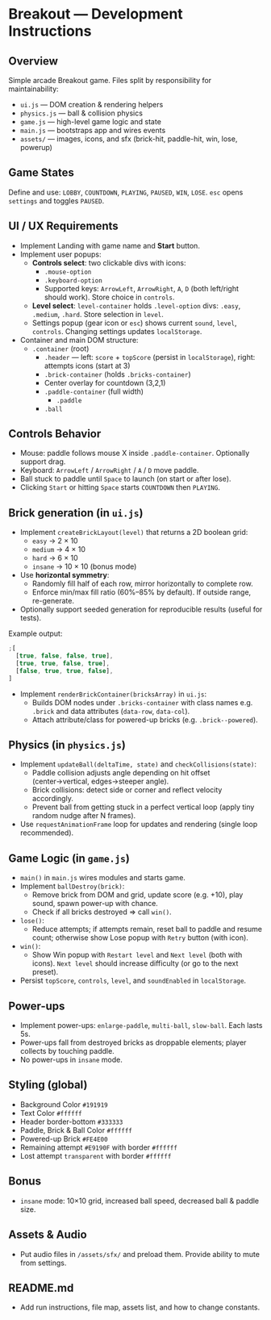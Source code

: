 # Breakout — Development Instructions

## Overview

Simple arcade Breakout game. Files split by responsibility for maintainability:

- `ui.js` — DOM creation & rendering helpers
- `physics.js` — ball & collision physics
- `game.js` — high-level game logic and state
- `main.js` — bootstraps app and wires events
- `assets/` — images, icons, and sfx (brick-hit, paddle-hit, win, lose, powerup)

## Game States

Define and use: `LOBBY`, `COUNTDOWN`, `PLAYING`, `PAUSED`, `WIN`, `LOSE`. `esc` opens `settings` and toggles `PAUSED`.

## UI / UX Requirements

- Implement Landing with game name and **Start** button.
- Implement user popups:
  - **Controls select**: two clickable divs with icons:
    - `.mouse-option`
    - `.keyboard-option`
    - Supported keys: `ArrowLeft`, `ArrowRight`, `A`, `D` (both left/right should work). Store choice in `controls`.
  - **Level select**: `level-container` holds `.level-option` divs: `.easy`, `.medium`, `.hard`. Store selection in `level`.
  - Settings popup (gear icon or `esc`) shows current `sound`, `level`, `controls`. Changing settings updates `localStorage`.
- Container and main DOM structure:
  - `.container` (root)
    - `.header` — left: `score` + `topScore` (persist in `localStorage`), right: attempts icons (start at 3)
    - `.brick-container` (holds `.bricks-container`)
    - Center overlay for countdown (3,2,1)
    - `.paddle-container` (full width)
      - `.paddle`
    - `.ball`

## Controls Behavior

- Mouse: paddle follows mouse X inside `.paddle-container`. Optionally support drag.
- Keyboard: `ArrowLeft` / `ArrowRight` / `A` / `D` move paddle.
- Ball stuck to paddle until `Space` to launch (on start or after lose).
- Clicking `Start` or hitting `Space` starts `COUNTDOWN` then `PLAYING`.

## Brick generation (in `ui.js`)

- Implement `createBrickLayout(level)` that returns a 2D boolean grid:
  - `easy` → 2 × 10
  - `medium` → 4 × 10
  - `hard` → 6 × 10
  - `insane` → 10 × 10 (bonus mode)
- Use **horizontal symmetry**:
  - Randomly fill half of each row, mirror horizontally to complete row.
  - Enforce min/max fill ratio (60%–85% by default). If outside range, re-generate.
- Optionally support seeded generation for reproducible results (useful for tests).

Example output:

```jsx
;[
  [true, false, false, true],
  [true, true, false, true],
  [false, true, true, false],
]
```

- Implement `renderBrickContainer(bricksArray)` in `ui.js`:
  - Builds DOM nodes under `.bricks-container` with class names e.g. `.brick` and data attributes (`data-row`, `data-col`).
  - Attach attribute/class for powered-up bricks (e.g. `.brick--powered`).

## Physics (in `physics.js`)

- Implement `updateBall(deltaTime, state)` and `checkCollisions(state)`:
  - Paddle collision adjusts angle depending on hit offset (center→vertical, edges→steeper angle).
  - Brick collisions: detect side or corner and reflect velocity accordingly.
  - Prevent ball from getting stuck in a perfect vertical loop (apply tiny random nudge after N frames).
- Use `requestAnimationFrame` loop for updates and rendering (single loop recommended).

## Game Logic (in `game.js`)

- `main()` in `main.js` wires modules and starts game.
- Implement `ballDestroy(brick)`:
  - Remove brick from DOM and grid, update score (e.g. +10), play sound, spawn power-up with chance.
  - Check if all bricks destroyed ⇒ call `win()`.
- `lose()`:
  - Reduce attempts; if attempts remain, reset ball to paddle and resume count; otherwise show Lose popup with `Retry` button (with icon).
- `win()`:
  - Show Win popup with `Restart level` and `Next level` (both with icons). `Next level` should increase difficulty (or go to the next preset).
- Persist `topScore`, `controls`, `level`, and `soundEnabled` in `localStorage`.

## Power-ups

- Implement power-ups: `enlarge-paddle`, `multi-ball`, `slow-ball`. Each lasts 5s.
- Power-ups fall from destroyed bricks as droppable elements; player collects by touching paddle.
- No power-ups in `insane` mode.

## Styling (global)

- Background Color `#191919`
- Text Color `#ffffff`
- Header border-bottom `#333333`
- Paddle, Brick & Ball Color `#ffffff`
- Powered-up Brick `#FE4E00`
- Remaining attempt `#E9190F` with border `#ffffff`
- Lost attempt `transparent` with border `#ffffff`

## Bonus

- `insane` mode: 10×10 grid, increased ball speed, decreased ball & paddle size.

## Assets & Audio

- Put audio files in `/assets/sfx/` and preload them. Provide ability to mute from settings.

## README.md

- Add run instructions, file map, assets list, and how to change constants.
